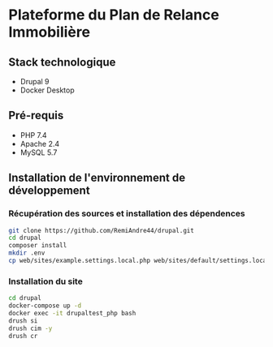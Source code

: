 # Plateforme du Plan de Relance Immobilière

## Stack technologique
- Drupal 9
- Docker Desktop

## Pré-requis
- PHP 7.4
- Apache 2.4
- MySQL 5.7

## Installation de l'environnement de développement
### Récupération des sources et installation des dépendences
```sh
git clone https://github.com/RemiAndre44/drupal.git
cd drupal
composer install
mkdir .env
cp web/sites/example.settings.local.php web/sites/default/settings.local.php
```

### Installation du site
```sh
cd drupal
docker-compose up -d
docker exec -it drupaltest_php bash
drush si
drush cim -y
drush cr
```

